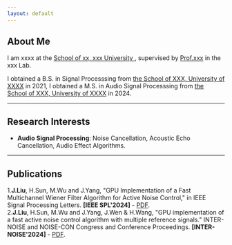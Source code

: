 ```yaml
---
layout: default
---
```


## About Me
I am xxxx at the [School of xx, xxx University ](https://), supervised by [Prof.xxx](https://) in the xxx Lab. <br>

I obtained a B.S. in Signal Processsing from [the School of XXX, University of XXXX](https://) in 2021, I obtained a M.S. in Audio Signal Processsing from [the School of XXX, University of XXXX](https://) in 2024.

---
## Research Interests
- **Audio Signal Processing**: Noise Cancellation, Acoustic Echo Cancellation, Audio Effect Algorithms.

---
## Publications
1.**J.Liu**, H.Sun, M.Wu and J.Yang, "GPU Implementation of a Fast Multichannel Wiener Filter Algorithm for Active Noise Control," in IEEE Signal Processing Letters. **[IEEE SPL'2024]** - [PDF](https://ieeexplore.ieee.org/abstract/document/10477464).<br>
2.**J.Liu**, H.Sun, M.Wu and J.Yang, J.Wen & H.Wang, "GPU implementation of a fast active noise control algorithm with multiple reference signals." INTER-NOISE and NOISE-CON Congress and Conference Proceedings. **[INTER-NOISE'2024]** - [PDF](https://www.ingentaconnect.com/content/ince/incecp/2024/00000270/00000009/art00065).<br>
